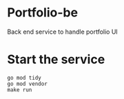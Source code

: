 # Portfolio-be
Back end service to handle portfolio UI

# Start the service
```
go mod tidy
go mod vendor
make run
```

